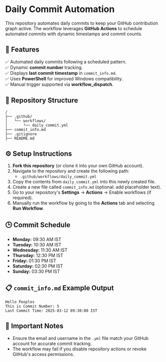 # Daily Commit Automation

This repository automates daily commits to keep your GitHub contribution graph active. The workflow leverages **GitHub Actions** to schedule automated commits with dynamic timestamps and commit counts.

## 🚀 Features
✅ Automated daily commits following a scheduled pattern.  
✅ Dynamic **commit number** tracking.  
✅ Displays **last commit timestamp** in `commit_info.md`.  
✅ Uses **PowerShell** for improved Windows compatibility.  
✅ Manual trigger supported via **workflow_dispatch**.

## 📂 Repository Structure
```
/
├── .github/
│   └── workflows/
│       └── daily_commit.yml
├── commit_info.md
├── .gitignore
├── README.md
```

## ⚙️ Setup Instructions
1. **Fork this repository** (or clone it into your own GitHub account).
2. Navigate to the repository and create the following path:
   - `.github/workflows/daily_commit.yml`
3. Copy the contents from `daily_commit.yml` into this newly created file.
4. Create a new file called `commit_info.md` (optional: add placeholder text).
5. Go to your repository's **Settings** → **Actions** → Enable workflows (if required).
6. Manually run the workflow by going to the **Actions** tab and selecting **Run Workflow**.

## 🕒 Commit Schedule
- **Monday:** 09:30 AM IST
- **Tuesday:** 10:30 AM IST
- **Wednesday:** 11:30 AM IST
- **Thursday:** 12:30 PM IST
- **Friday:** 01:30 PM IST
- **Saturday:** 02:30 PM IST
- **Sunday:** 03:30 PM IST

## 📋 `commit_info.md` Example Output
```
Hello Peoples
This is Commit Number: 5
Last Commit Time: 2025-03-12 09:30:00 IST
```

## 🚨 Important Notes
- Ensure the email and username in the `.yml` file match your GitHub account for accurate commit tracking.
- The workflow may fail if you disable repository actions or revoke GitHub's access permissions.

